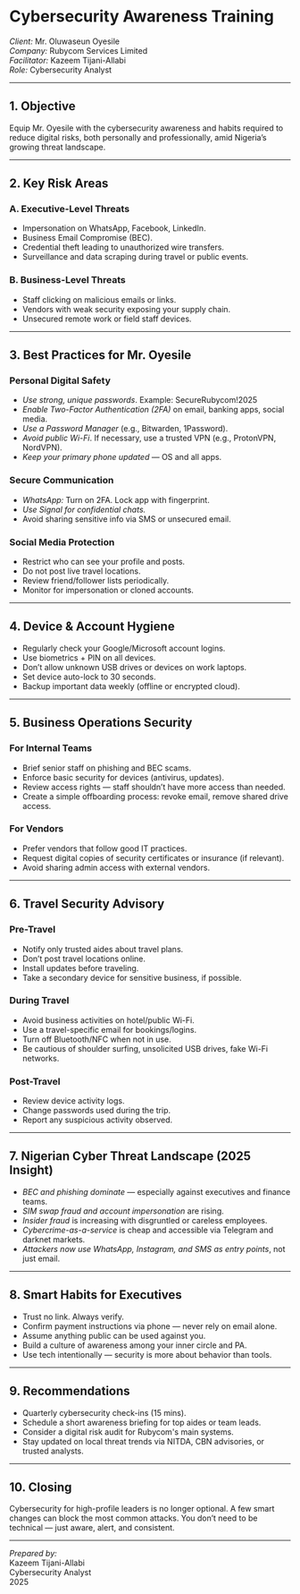 # Cybersecurity Awareness Training  
*Client:* Mr. Oluwaseun Oyesile  
*Company:* Rubycom Services Limited  
*Facilitator:* Kazeem Tijani-Allabi  
*Role:* Cybersecurity Analyst

---

## 1. Objective

Equip Mr. Oyesile with the cybersecurity awareness and habits required to reduce digital risks, both personally and professionally, amid Nigeria’s growing threat landscape.

---

## 2. Key Risk Areas

### A. Executive-Level Threats
- Impersonation on WhatsApp, Facebook, LinkedIn.
- Business Email Compromise (BEC).
- Credential theft leading to unauthorized wire transfers.
- Surveillance and data scraping during travel or public events.

### B. Business-Level Threats
- Staff clicking on malicious emails or links.
- Vendors with weak security exposing your supply chain.
- Unsecured remote work or field staff devices.

---

## 3. Best Practices for Mr. Oyesile

### Personal Digital Safety
- *Use strong, unique passwords*. Example: SecureRubycom!2025  
- *Enable Two-Factor Authentication (2FA)* on email, banking apps, social media.  
- *Use a Password Manager* (e.g., Bitwarden, 1Password).  
- *Avoid public Wi-Fi*. If necessary, use a trusted VPN (e.g., ProtonVPN, NordVPN).  
- *Keep your primary phone updated* — OS and all apps.  

### Secure Communication
- *WhatsApp:* Turn on 2FA. Lock app with fingerprint.  
- *Use Signal for confidential chats.*  
- Avoid sharing sensitive info via SMS or unsecured email.

### Social Media Protection
- Restrict who can see your profile and posts.  
- Do not post live travel locations.  
- Review friend/follower lists periodically.  
- Monitor for impersonation or cloned accounts.

---

## 4. Device & Account Hygiene

- Regularly check your Google/Microsoft account logins.  
- Use biometrics + PIN on all devices.  
- Don’t allow unknown USB drives or devices on work laptops.  
- Set device auto-lock to 30 seconds.  
- Backup important data weekly (offline or encrypted cloud).

---

## 5. Business Operations Security

### For Internal Teams
- Brief senior staff on phishing and BEC scams.  
- Enforce basic security for devices (antivirus, updates).  
- Review access rights — staff shouldn’t have more access than needed.  
- Create a simple offboarding process: revoke email, remove shared drive access.

### For Vendors
- Prefer vendors that follow good IT practices.  
- Request digital copies of security certificates or insurance (if relevant).  
- Avoid sharing admin access with external vendors.

---

## 6. Travel Security Advisory

### Pre-Travel
- Notify only trusted aides about travel plans.  
- Don’t post travel locations online.  
- Install updates before traveling.  
- Take a secondary device for sensitive business, if possible.

### During Travel
- Avoid business activities on hotel/public Wi-Fi.  
- Use a travel-specific email for bookings/logins.  
- Turn off Bluetooth/NFC when not in use.  
- Be cautious of shoulder surfing, unsolicited USB drives, fake Wi-Fi networks.

### Post-Travel
- Review device activity logs.  
- Change passwords used during the trip.  
- Report any suspicious activity observed.

---

## 7. Nigerian Cyber Threat Landscape (2025 Insight)

- *BEC and phishing dominate* — especially against executives and finance teams.  
- *SIM swap fraud and account impersonation* are rising.  
- *Insider fraud* is increasing with disgruntled or careless employees.  
- *Cybercrime-as-a-service* is cheap and accessible via Telegram and darknet markets.  
- *Attackers now use WhatsApp, Instagram, and SMS as entry points*, not just email.

---

## 8. Smart Habits for Executives

- Trust no link. Always verify.  
- Confirm payment instructions via phone — never rely on email alone.  
- Assume anything public can be used against you.  
- Build a culture of awareness among your inner circle and PA.  
- Use tech intentionally — security is more about behavior than tools.

---

## 9. Recommendations

- Quarterly cybersecurity check-ins (15 mins).  
- Schedule a short awareness briefing for top aides or team leads.  
- Consider a digital risk audit for Rubycom's main systems.  
- Stay updated on local threat trends via NITDA, CBN advisories, or trusted analysts.

---

## 10. Closing

Cybersecurity for high-profile leaders is no longer optional. A few smart changes can block the most common attacks. You don’t need to be technical — just aware, alert, and consistent.

---

*Prepared by:*  
Kazeem Tijani-Allabi  
Cybersecurity Analyst  
2025
